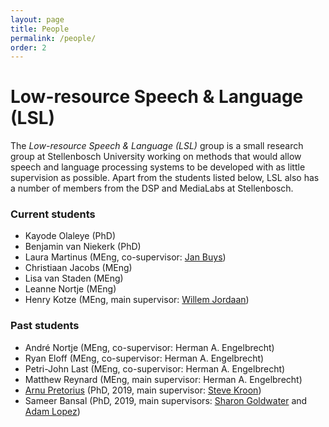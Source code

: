 ```yaml
---
layout: page
title: People
permalink: /people/
order: 2
---
```


# Low-resource Speech & Language (LSL)

The *Low-resource Speech & Language (LSL)* group is a small research group at Stellenbosch University working on methods that would allow speech and language processing systems to be developed with as little supervision as possible. Apart from the students listed below, LSL also has a number of members from the DSP and MediaLabs at Stellenbosch.

### Current students

- Kayode Olaleye (PhD)
- Benjamin van Niekerk (PhD)
- Laura Martinus (MEng, co-supervisor: [Jan Buys](http://www.janmbuys.com/))
- Christiaan Jacobs (MEng)
- Lisa van Staden (MEng)
- Leanne Nortje (MEng)
- Henry Kotze (MEng, main supervisor: [Willem Jordaan](https://www.esl.sun.ac.za/willem-jordaan/))

### Past students

- André Nortje (MEng, co-supervisor: Herman A. Engelbrecht)
- Ryan Eloff (MEng, co-supervisor: Herman A. Engelbrecht)
- Petri-John Last (MEng, co-supervisor: Herman A. Engelbrecht)
- Matthew Reynard (MEng, main supervisor: Herman A. Engelbrecht)
- [Arnu Pretorius](https://arnupretorius.github.io/) (PhD, 2019, main supervisor: [Steve Kroon](http://www.cs.sun.ac.za/~kroon/))
- Sameer Bansal (PhD, 2019, main supervisors: [Sharon Goldwater](https://homepages.inf.ed.ac.uk/sgwater/) and [Adam Lopez](https://alopez.github.io/))

<!--

### Former/Past students

- **Tan Pengfei**, MSc, University of Edinburgh. Main supervisor: Sharon Goldwater.  
*Cross-lingual representation learning for unsupervised speech technology.*
- **Dan Wells**, MSc, University of Edinburgh. Main supervisor: Sharon Goldwater.  
*Unsupervised speech segmentation for zero-resource applications.*
- **Flo Bremner**, MSc, University of Edinburgh. Main supervisor: Sharon Goldwater.  
*The encoding of linguistic and speaker information in unsupervised neural network based feature extraction.*

 -->

<!-- ### Former students

**Tan Pangfei**, MSc, University of Edinburgh, main supervisor: Sharon Goldwater.  
Thesis: *Cross-lingual representations for speech.*

**Dan Wells**, MSc, University of Edinburgh, main supervisor: Sharon Goldwater.  
Thesis: *Cross-lingual representations for speech.*
 -->
